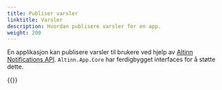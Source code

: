 ```yaml
---
title: Publiser varsler
linktitle: Varsler
description: Hvordan publisere varsler for en app.
weight: 200
---
```


En applikasjon kan publisere varsler til brukere ved hjelp av [Altinn Notifications API](/notifications).
`Altinn.App.Core` har ferdigbygget interfaces for å støtte dette.

{{<children />}}